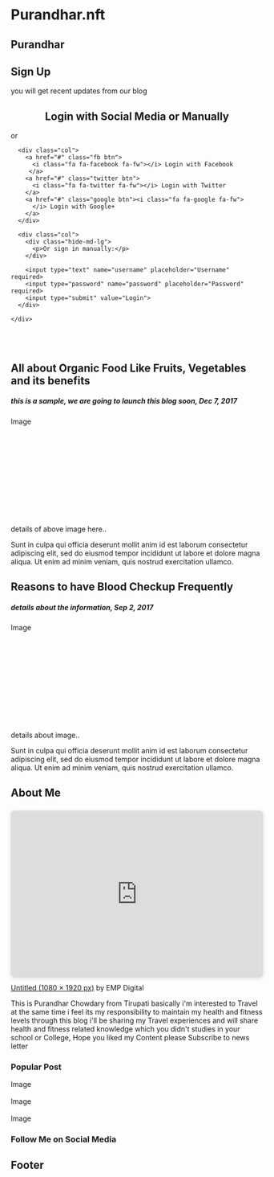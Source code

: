 # Purandhar.nft
<!DOCTYPE html>
<html>
<head>
<meta name="viewport" content="width=device-width, initial-scale=1">
<link rel="stylesheet" href="https://cdnjs.cloudflare.com/ajax/libs/font-awesome/4.7.0/css/font-awesome.min.css">
<style>

    <link rel="stylesheet" href="https://cdnjs.cloudflare.com/ajax/libs/font-awesome/4.7.0/css/font-awesome.min.css">
/* Clear floats after the columns */
.row:after {
  content: "";
  display: table;
  clear: both;
}

/* vertical line */
.vl {
  position: absolute;
  left: 50%;
  transform: translate(-50%);
  border: 2px solid #ddd;
  height: 175px;
}

/* text inside the vertical line */
.vl-innertext {
  position: absolute;
  top: 50%;
  transform: translate(-50%, -50%);
  background-color: #f1f1f1;
  border: 1px solid #ccc;
  border-radius: 50%;
  padding: 8px 10px;
}

/* hide some text on medium and large screens */
.hide-md-lg {
  display: none;
}

/* bottom container */
.bottom-container {
  text-align: center;
  background-color: #FF1616;
  border-radius: 0px 0px 4px 4px;
}

/* Responsive layout - when the screen is less than 650px wide, make the two columns stack on top of each other instead of next to each other */
@media screen and (max-width: 650px) {
  .col {
    width: 100%;
    margin-top: 0;
  }
  /* hide the vertical line */
  .vl {
    display: none;
  }
  /* show the hidden text on small screens */
  .hide-md-lg {
    display: block;
    text-align: center;
  }
}
    .fa {
  padding: 20px;
  font-size: 30px;
  width: 50px;
  text-align: center;
  text-decoration: none;
  margin: 5px 2px;
}

.fa:hover {
    opacity: 0.7;
}

.fa-instagram {
  background: #125688;
  color: white;
}

.fa-twitter {
  background: #55ACEE;
  color: white;
}

.fa-youtube {
  background: #bb0000;
  color: white;
}


.fa-facebook {
  background: #3B5998;
  color: white;

}

                
* {
  box-sizing: border-box;
}

/* Add a gray background color with some padding */
body {
                
  font-family: Arial;
  padding: 20px;
  background: #FE1817;
}

/* Header/Blog Title */
.header {
  padding: 5px;
  font-size: 40px;
  text-align: center;
  background: #FFFD52;
}

/* Create two unequal columns that floats next to each other */
/* Left column */
.leftcolumn {   
  float: left;
  width: 75%;
}

/* Right column */
.rightcolumn {
  float: left;
  width: 25%;
  padding-left: 20px;
}

/* Fake image */
.fakeimg {
  background-color: #aaa;
  width: 100%;
  padding: 20px;
}

/* Add a card effect for articles */
.card {
   background-color: white;
   padding: 20px;
   margin-top: 20px;
}

/* Clear floats after the columns */
.row:after {
  content: "";
  display: table;
  clear: both;
}

/* Footer */
.footer {
  padding: 20px;
  text-align: center;
  background: #ddd;
  margin-top: 20px;
}

/* Responsive layout - when the screen is less than 800px wide, make the two columns stack on top of each other instead of next to each other */
@media screen and (max-width: 800px) {
  .leftcolumn, .rightcolumn {   
    width: 100%;
    padding: 0;
  }
}
</style>
</head>
<body>

<div class="header">
  <h2>Purandhar</h2>
</div>


<form action="action_page.php">
  <div class="container">
    <h2>Sign Up</h2>
    <p> you will get recent updates from our blog </p>
  </div>

 <div class="container">
  <form action="/action_page.php">
    <div class="row">
      <h2 style="text-align:center">Login with Social Media or Manually</h2>
      <div class="vl">
        <span class="vl-innertext">or</span>
      </div>

      <div class="col">
        <a href="#" class="fb btn">
          <i class="fa fa-facebook fa-fw"></i> Login with Facebook
         </a>
        <a href="#" class="twitter btn">
          <i class="fa fa-twitter fa-fw"></i> Login with Twitter
        </a>
        <a href="#" class="google btn"><i class="fa fa-google fa-fw">
          </i> Login with Google+
        </a>
      </div>

      <div class="col">
        <div class="hide-md-lg">
          <p>Or sign in manually:</p>
        </div>

        <input type="text" name="username" placeholder="Username" required>
        <input type="password" name="password" placeholder="Password" required>
        <input type="submit" value="Login">
      </div>
      
    </div>
  </form>
</div>

<div class="bottom-container">
  <div class="row">
    <div class="col">
      <a href="#" style="color:white" class="btn">Sign up</a>
    </div>
    <div class="col">
      <a href="#" style="color:white" class="btn">Forgot password?</a>
    </div>
  </div>
</div>

<div class="row">
  <div class="leftcolumn">
    <div class="card">
      <h2>All about Organic Food Like Fruits, Vegetables and its benefits</h2>
      <h5>this is a sample, we are going to launch this blog soon, Dec 7, 2017</h5>
      <div class="fakeimg" style="height:200px;">Image</div>
      <p>details of above image here..</p>
      <p>Sunt in culpa qui officia deserunt mollit anim id est laborum consectetur adipiscing elit, sed do eiusmod tempor incididunt ut labore et dolore magna aliqua. Ut enim ad minim veniam, quis nostrud exercitation ullamco.</p>
    </div>
    <div class="card">
      <h2>Reasons to have Blood Checkup Frequently</h2>
      <h5>details about the information, Sep 2, 2017</h5>
      <div class="fakeimg" style="height:200px;">Image</div>
      <p>details about image..</p>
      <p>Sunt in culpa qui officia deserunt mollit anim id est laborum consectetur adipiscing elit, sed do eiusmod tempor incididunt ut labore et dolore magna aliqua. Ut enim ad minim veniam, quis nostrud exercitation ullamco.</p>
    </div>
  </div>
  <div class="rightcolumn">
    <div class="card">
      <h2>About Me</h2>
      <div style="position: relative; width: 100%; height: 0; padding-top: 56.2500%;
 padding-bottom: 48px; box-shadow: 0 2px 8px 0 rgba(63,69,81,0.16); margin-top: 1.6em; margin-bottom: 0.9em; overflow: hidden;
 border-radius: 8px; will-change: transform;">
  <iframe loading="lazy" style="position: absolute; width: 100%; height: 100%; top: 0; left: 0; border: none; padding: 0;margin: 0;"
    src="https:&#x2F;&#x2F;www.canva.com&#x2F;design&#x2F;DAFA2FLjstI&#x2F;view?embed" allowfullscreen="allowfullscreen" allow="fullscreen">
  </iframe>
</div>
<a href="https:&#x2F;&#x2F;www.canva.com&#x2F;design&#x2F;DAFA2FLjstI&#x2F;view?utm_content=DAFA2FLjstI&amp;utm_campaign=designshare&amp;utm_medium=embeds&amp;utm_source=link" target="_blank" rel="noopener">Untitled (1080 × 1920 px)</a> by EMP Digital
      <p>This is Purandhar Chowdary from Tirupati basically i'm interested to Travel at the same time i feel its my responsibility to maintain my health and fitness levels through this blog i'll be sharing my Travel experiences and will share health and fitness related knowledge which you didn't studies in your school or College, Hope you liked my Content please Subscribe to news letter </p>
    </div>
    <div class="card">
      <h3>Popular Post</h3>
      <div class="fakeimg">Image</div><br>
      <div class="fakeimg">Image</div><br>
      <div class="fakeimg">Image</div>
    </div>
    <div class="card">
      <h3>Follow Me on Social Media</h3>
      <body>


<!-- Add font awesome icons -->
<a href="https://www.facebook.com/LifestyleEMP1" class="fa fa-facebook"></a>
<a href="https://twitter.com/empurandhar" class="fa fa-twitter"></a>
<a href="https://www.youtube.com/channel/UCGRSf2DtLrSoW0tgLXkz-HQ" class="fa fa-youtube"></a>
<a href="https://www.instagram.com/purandhar.nft/" class="fa fa-instagram"></a>
      
</body>
    </div>
  </div>
</div>

<div class="footer">
  <h2>Footer</h2>

</div>

</body>
</html>
